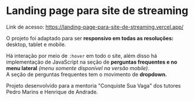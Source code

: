 # Landing page para site de streaming
Link de acesso: https://landing-page-para-site-de-streaming.vercel.app/

O projeto foi adaptado para ser **responsivo em todas as resoluções:** desktop, tablet e mobile. 

Há interação por meio de `:hover` em todo o site, além disso há implementação de JavaScript na seção de **perguntas frequentes e no menu lateral** *(menu somente disponível na versão mobile)*. <br>
A seção de perguntas frequentes tem o movimento de **dropdown.**

Projeto desenvolvido para a mentoria "Conquiste Sua Vaga" dos tutores Pedro Marins e Henrique de Andrade.